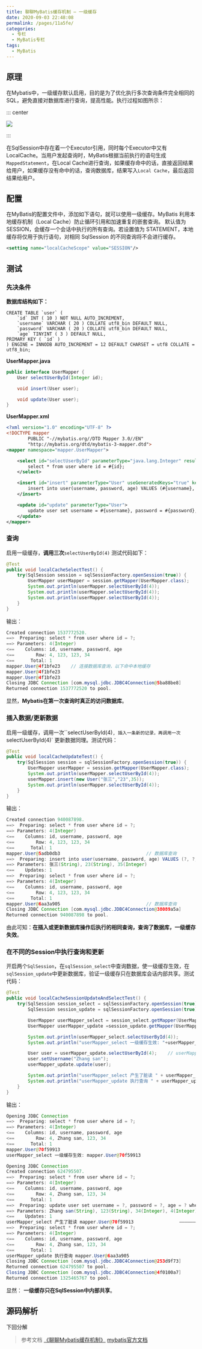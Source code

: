 ```yaml
---
title: 聊聊MyBatis缓存机制 — 一级缓存
date: 2020-09-03 22:48:08
permalink: /pages/11a5fe/
categories: 
  - 专栏
  - MyBatis专栏
tags: 
  - MyBatis
---
```


## 原理

在Mybatis中，一级缓存默认启用，目的是为了优化执行多次查询条件完全相同的SQL，避免直接对数据库进行查询，提高性能。执行过程如图所示：

::: center

![](/img/7/Mybatis_cache_1.png)

:::
<!-- more -->

在SqlSession中存在着一个Executor引用，同时每个Executor中又有LocalCache。当用户发起查询时，MyBatis根据当前执行的语句生成`MappedStatement`，在Local Cache进行查询，如果缓存命中的话，直接返回结果给用户，如果缓存没有命中的话，查询数据库，结果写入`Local Cache`，最后返回结果给用户。

## 配置

在MyBatis的配置文件中，添加如下语句，就可以使用一级缓存。MyBatis 利用本地缓存机制（Local Cache）防止循环引用和加速重复的嵌套查询。 默认值为 SESSION，会缓存一个会话中执行的所有查询。若设置值为 STATEMENT，本地缓存将仅用于执行语句，对相同 SqlSession 的不同查询将不会进行缓存。

```xml
<setting name="localCacheScope" value="SESSION"/>
```

## 测试

### 先决条件

**数据库结构如下：**

```mysql
CREATE TABLE `user` (
	`id` INT ( 10 ) NOT NULL AUTO_INCREMENT,
	`username` VARCHAR ( 20 ) COLLATE utf8_bin DEFAULT NULL,
	`password` VARCHAR ( 20 ) COLLATE utf8_bin DEFAULT NULL,
	`age` TINYINT ( 3 ) DEFAULT NULL,
PRIMARY KEY ( `id` ) 
) ENGINE = INNODB AUTO_INCREMENT = 12 DEFAULT CHARSET = utf8 COLLATE = utf8_bin;
```

**UserMapper.java**

```java
public interface UserMapper {
    User selectUserById(Integer id);

    void insert(User user);

    void update(User user);
}
```

**UserMapper.xml**

```xml
<?xml version="1.0" encoding="UTF-8" ?>
<!DOCTYPE mapper
        PUBLIC "-//mybatis.org//DTD Mapper 3.0//EN"
        "http://mybatis.org/dtd/mybatis-3-mapper.dtd">
<mapper namespace="mapper.UserMapper">

    <select id="selectUserById" parameterType="java.lang.Integer" resultType="User">
        select * from user where id = #{id};
    </select>

    <insert id="insert" parameterType="User" useGeneratedKeys="true" keyProperty="id">
        insert into user(username, password, age) VALUES (#{username}, #{password}, #{age});
    </insert>

    <update id="update" parameterType="User">
        update user set username = #{username}, password = #{password}, age = #{age} where id = #{id};
    </update>
</mapper>
```

###  查询

 启用一级缓存，**调用三次**`selectUserById(4)` 测试代码如下：

```java
@Test
public void localCacheSelectTest() {
    try(SqlSession session = sqlSessionFactory.openSession(true)) {
        UserMapper userMapper = session.getMapper(UserMapper.class);
        System.out.println(userMapper.selectUserById(4));
        System.out.println(userMapper.selectUserById(4));
        System.out.println(userMapper.selectUserById(4));
    }
}
```

输出：

```java
Created connection 1537772520.
==>  Preparing: select * from user where id = ?; 
==> Parameters: 4(Integer)
<==    Columns: id, username, password, age
<==        Row: 4, 123, 123, 34
<==      Total: 1
mapper.User@4f1bfe23	// 连接数据库查询，以下命中本地缓存
mapper.User@4f1bfe23
mapper.User@4f1bfe23
Closing JDBC Connection [com.mysql.jdbc.JDBC4Connection@5ba88be8]
Returned connection 1537772520 to pool.
```

显然，**Mybatis在第一次查询时真正的访问数据库**。

###  插入数据/更新数据

启用一级缓存，调用一次``selectUserById(4)`, 插入一条新的记录，再调用一次`selectUserById(4)` 更新数据同理。测试代码：

```java
@Test
public void localCacheUpdateTest() {
    try(SqlSession session = sqlSessionFactory.openSession(true)) {
        UserMapper userMapper = session.getMapper(UserMapper.class);
        System.out.println(userMapper.selectUserById(4));
        userMapper.insert(new User("张三","23",35));
        System.out.println(userMapper.selectUserById(4));
    }
}
```

输出：

```java
Created connection 940087898.
==>  Preparing: select * from user where id = ?; 
==> Parameters: 4(Integer)
<==    Columns: id, username, password, age
<==        Row: 4, 123, 123, 34
<==      Total: 1
mapper.User@5adb0db3								// 数据库查询
==>  Preparing: insert into user(username, password, age) VALUES (?, ?, ?);  // 插入数据
==> Parameters: 张三(String), 23(String), 35(Integer)
<==    Updates: 1
==>  Preparing: select * from user where id = ?; 
==> Parameters: 4(Integer)
<==    Columns: id, username, password, age
<==        Row: 4, 123, 123, 34
<==      Total: 1
mapper.User@6aa3a905								// 数据库查询
Closing JDBC Connection [com.mysql.jdbc.JDBC4Connection@38089a5a]
Returned connection 940087898 to pool.
```

由此可知：**在插入或更新数据库操作后执行的相同查询，查询了数据库，一级缓存失效**。

### 在不同的Session中执行查询和更新

开启两个`SqlSession`，在`sqlSession_select`中查询数据，使一级缓存生效，在`sqlSession_update`中更新数据库，验证一级缓存只在数据库会话内部共享。测试代码：

```java
@Test
public void localCacheSessionUpdateAndSelectTest() {
    try(SqlSession session_select = sqlSessionFactory.openSession(true);
        SqlSession session_update = sqlSessionFactory.openSession(true)) {

        UserMapper userMapper_select = session_select.getMapper(UserMapper.class);
        UserMapper userMapper_update =session_update.getMapper(UserMapper.class);

        System.out.println(userMapper_select.selectUserById(4));
        System.out.println("userMapper_select 一级缓存生效: "+userMapper_select.selectUserById(4));

        User user = userMapper_update.selectUserById(4);    // userMapper_update 在session_update中更新
        user.setUsername("Zhang san");
        userMapper_update.update(user);

        System.out.println("userMapper_select 产生了脏读 " + userMapper_select.selectUserById(4));
        System.out.println("userMapper_update 执行查询 " + userMapper_update.selectUserById(4));
    }
}
```

输出：

```java
Opening JDBC Connection
==>  Preparing: select * from user where id = ?; 
==> Parameters: 4(Integer)
<==    Columns: id, username, password, age
<==        Row: 4, Zhang san, 123, 34
<==      Total: 1
mapper.User@70f59913
userMapper_select 一级缓存生效: mapper.User@70f59913

Opening JDBC Connection
Created connection 624795507.
==>  Preparing: select * from user where id = ?; 
==> Parameters: 4(Integer)
<==    Columns: id, username, password, age
<==        Row: 4, Zhang san, 123, 34
<==      Total: 1
==>  Preparing: update user set username = ?, password = ?, age = ? where id = ?; 
==> Parameters: Zhang san(String), 123(String), 34(Integer), 4(Integer)
<==    Updates: 1
userMapper_select 产生了脏读 mapper.User@70f59913                 ———————— userMapper_select 脏读
==>  Preparing: select * from user where id = ?; 
==> Parameters: 4(Integer)
<==    Columns: id, username, password, age
<==        Row: 4, Zhang san, 123, 34
<==      Total: 1
userMapper_update 执行查询 mapper.User@6aa3a905
Closing JDBC Connection [com.mysql.jdbc.JDBC4Connection@253d9f73]
Returned connection 624795507 to pool.
Closing JDBC Connection [com.mysql.jdbc.JDBC4Connection@4f0100a7]
Returned connection 1325465767 to pool.
```

显然： **一级缓存只在SqlSession中内部共享**。

## 源码解析

下回分解





> 参考文档 <a href="https://tech.meituan.com/2018/01/19/mybatis-cache.html">《聊聊Mybatis缓存机制》</a> <a href="https://mybatis.org/mybatis-3/zh/index.html">mybatis官方文档</a> 

